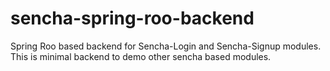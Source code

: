 sencha-spring-roo-backend
=========================

Spring Roo based backend for Sencha-Login and Sencha-Signup modules. This is minimal backend to demo other sencha based modules.
